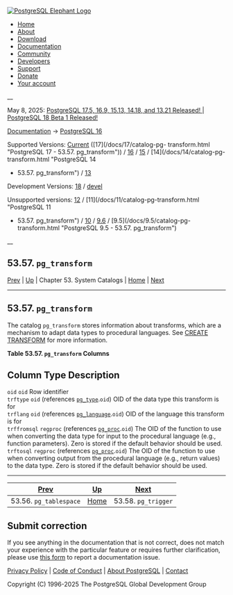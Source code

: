 [ ![PostgreSQL Elephant Logo](/media/img/about/press/elephant.png) ](/)

  * [Home](/ "Home")
  * [About](/about/ "About")
  * [Download](/download/ "Download")
  * [Documentation](/docs/ "Documentation")
  * [Community](/community/ "Community")
  * [Developers](/developer/ "Developers")
  * [Support](/support/ "Support")
  * [Donate](/about/donate/ "Donate")
  * [Your account](/account/ "Your account")

__

May 8, 2025: [ PostgreSQL 17.5, 16.9, 15.13, 14.18, and 13.21 Released! ](/about/news/postgresql-175-169-1513-1418-and-1321-released-3072/) | [ PostgreSQL 18 Beta 1 Released! ](/about/news/postgresql-18-beta-1-released-3070/)

[Documentation](/docs/ "Documentation") -> [PostgreSQL
16](/docs/16/index.html)

Supported Versions: [Current](/docs/current/catalog-pg-transform.html
"PostgreSQL 17 - 53.57. pg_transform") ([17](/docs/17/catalog-pg-
transform.html "PostgreSQL 17 - 53.57. pg_transform")) /
[16](/docs/16/catalog-pg-transform.html "PostgreSQL 16 - 53.57. pg_transform")
/ [15](/docs/15/catalog-pg-transform.html "PostgreSQL 15 -
53.57. pg_transform") / [14](/docs/14/catalog-pg-transform.html "PostgreSQL 14
- 53.57. pg_transform") / [13](/docs/13/catalog-pg-transform.html "PostgreSQL
13 - 53.57. pg_transform")

Development Versions: [18](/docs/18/catalog-pg-transform.html "PostgreSQL 18 -
53.57. pg_transform") / [devel](/docs/devel/catalog-pg-transform.html
"PostgreSQL devel - 53.57. pg_transform")

Unsupported versions: [12](/docs/12/catalog-pg-transform.html "PostgreSQL 12 -
53.57. pg_transform") / [11](/docs/11/catalog-pg-transform.html "PostgreSQL 11
- 53.57. pg_transform") / [10](/docs/10/catalog-pg-transform.html "PostgreSQL
10 - 53.57. pg_transform") / [9.6](/docs/9.6/catalog-pg-transform.html
"PostgreSQL 9.6 - 53.57. pg_transform") / [9.5](/docs/9.5/catalog-pg-
transform.html "PostgreSQL 9.5 - 53.57. pg_transform")

__

53.57. `pg_transform`  
---  
[Prev](catalog-pg-tablespace.html "53.56. pg_tablespace")  | [Up](catalogs.html "Chapter 53. System Catalogs") | Chapter 53. System Catalogs | [Home](index.html "PostgreSQL 16.9 Documentation") |  [Next](catalog-pg-trigger.html "53.58. pg_trigger")  
  
* * *

## 53.57. `pg_transform` #

The catalog `pg_transform` stores information about transforms, which are a
mechanism to adapt data types to procedural languages. See [CREATE
TRANSFORM](sql-createtransform.html "CREATE TRANSFORM") for more information.

**Table  53.57. `pg_transform` Columns**

Column Type Description  
---  
`oid` `oid` Row identifier  
`trftype` `oid` (references [`pg_type`](catalog-pg-type.html
"53.64. pg_type").`oid`) OID of the data type this transform is for  
`trflang` `oid` (references [`pg_language`](catalog-pg-language.html
"53.29. pg_language").`oid`) OID of the language this transform is for  
`trffromsql` `regproc` (references [`pg_proc`](catalog-pg-proc.html
"53.39. pg_proc").`oid`) The OID of the function to use when converting the
data type for input to the procedural language (e.g., function parameters).
Zero is stored if the default behavior should be used.  
`trftosql` `regproc` (references [`pg_proc`](catalog-pg-proc.html
"53.39. pg_proc").`oid`) The OID of the function to use when converting output
from the procedural language (e.g., return values) to the data type. Zero is
stored if the default behavior should be used.  
  
  

* * *

[Prev](catalog-pg-tablespace.html "53.56. pg_tablespace")  | [Up](catalogs.html "Chapter 53. System Catalogs") |  [Next](catalog-pg-trigger.html "53.58. pg_trigger")  
---|---|---  
53.56. `pg_tablespace`  | [Home](index.html "PostgreSQL 16.9 Documentation") |  53.58. `pg_trigger`  
  
## Submit correction

If you see anything in the documentation that is not correct, does not match
your experience with the particular feature or requires further clarification,
please use [this form](/account/comments/new/16/catalog-pg-transform.html/) to
report a documentation issue.

[Privacy Policy](/about/privacypolicy) | [Code of Conduct](/about/policies/coc/) | [About PostgreSQL](/about/) | [Contact](/about/contact/)  

Copyright (C) 1996-2025 The PostgreSQL Global Development Group

